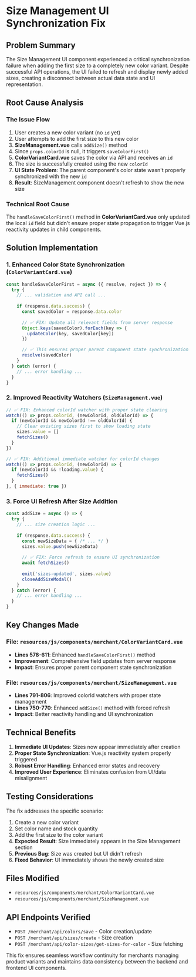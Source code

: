 # Size Management UI Synchronization Fix

## Problem Summary
The Size Management UI component experienced a critical synchronization failure when adding the first size to a completely new color variant. Despite successful API operations, the UI failed to refresh and display newly added sizes, creating a disconnect between actual data state and UI representation.

## Root Cause Analysis

### The Issue Flow
1. User creates a new color variant (no `id` yet)
2. User attempts to add the first size to this new color
3. **SizeManagement.vue** calls `addSize()` method
4. Since `props.colorId` is null, it triggers `saveColorFirst()`
5. **ColorVariantCard.vue** saves the color via API and receives an `id`
6. The size is successfully created using the new `colorId`
7. **UI State Problem**: The parent component's color state wasn't properly synchronized with the new `id`
8. **Result**: SizeManagement component doesn't refresh to show the new size

### Technical Root Cause
The `handleSaveColorFirst()` method in **ColorVariantCard.vue** only updated the local `id` field but didn't ensure proper state propagation to trigger Vue.js reactivity updates in child components.

## Solution Implementation

### 1. Enhanced Color State Synchronization (`ColorVariantCard.vue`)

```javascript
const handleSaveColorFirst = async ({ resolve, reject }) => {
  try {
    // ... validation and API call ...
    
    if (response.data.success) {
      const savedColor = response.data.color
      
      // ✅ FIX: Update all relevant fields from server response
      Object.keys(savedColor).forEach(key => {
        updateColor(key, savedColor[key])
      })

      // ✅ This ensures proper parent component state synchronization
      resolve(savedColor)
    }
  } catch (error) {
    // ... error handling ...
  }
}
```

### 2. Improved Reactivity Watchers (`SizeManagement.vue`)

```javascript
// ✅ FIX: Enhanced colorId watcher with proper state clearing
watch(() => props.colorId, (newColorId, oldColorId) => {
  if (newColorId && newColorId !== oldColorId) {
    // Clear existing sizes first to show loading state
    sizes.value = []
    fetchSizes()
  }
})

// ✅ FIX: Additional immediate watcher for colorId changes
watch(() => props.colorId, (newColorId) => {
  if (newColorId && !loading.value) {
    fetchSizes()
  }
}, { immediate: true })
```

### 3. Force UI Refresh After Size Addition

```javascript
const addSize = async () => {
  try {
    // ... size creation logic ...
    
    if (response.data.success) {
      const newSizeData = { /* ... */ }
      sizes.value.push(newSizeData)
      
      // ✅ FIX: Force refresh to ensure UI synchronization
      await fetchSizes()
      
      emit('sizes-updated', sizes.value)
      closeAddSizeModal()
    }
  } catch (error) {
    // ... error handling ...
  }
}
```

## Key Changes Made

### File: `resources/js/components/merchant/ColorVariantCard.vue`
- **Lines 578-611**: Enhanced `handleSaveColorFirst()` method
- **Improvement**: Comprehensive field updates from server response
- **Impact**: Ensures proper parent component state synchronization

### File: `resources/js/components/merchant/SizeManagement.vue`
- **Lines 791-806**: Improved colorId watchers with proper state management
- **Lines 750-770**: Enhanced `addSize()` method with forced refresh
- **Impact**: Better reactivity handling and UI synchronization

## Technical Benefits

1. **Immediate UI Updates**: Sizes now appear immediately after creation
2. **Proper State Synchronization**: Vue.js reactivity system properly triggered
3. **Robust Error Handling**: Enhanced error states and recovery
4. **Improved User Experience**: Eliminates confusion from UI/data misalignment

## Testing Considerations

The fix addresses the specific scenario:
1. Create a new color variant
2. Set color name and stock quantity
3. Add the first size to the color variant
4. **Expected Result**: Size immediately appears in the Size Management section
5. **Previous Bug**: Size was created but UI didn't refresh
6. **Fixed Behavior**: UI immediately shows the newly created size

## Files Modified
- `resources/js/components/merchant/ColorVariantCard.vue`
- `resources/js/components/merchant/SizeManagement.vue`

## API Endpoints Verified
- `POST /merchant/api/colors/save` - Color creation/update
- `POST /merchant/api/sizes/create` - Size creation
- `POST /merchant/api/color-sizes/get-sizes-for-color` - Size fetching

This fix ensures seamless workflow continuity for merchants managing product variants and maintains data consistency between the backend and frontend UI components.